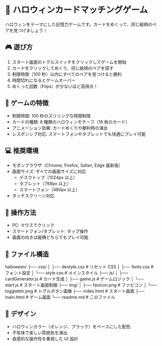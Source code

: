 # 🎃 ハロウィンカードマッチングゲーム

ハロウィンをテーマにした記憶力ゲームです。カードをめくって、同じ絵柄のペアを見つけましょう！

## 🎮 遊び方

1. スタート画面のトグルスイッチをクリックしてゲームを開始
2. カードをクリックしてめくり、同じ絵柄のペアを探す
3. 制限時間（100 秒）以内にすべてのペアを見つけると勝利
4. 時間切れになるとゲームオーバー
5. めくった回数（Flips）が少ないほど高得点！

## 🌟 ゲームの特徴

- 制限時間: 100 秒のスリリングな時間制限
- カードの種類: 8 種類のハロウィンモチーフ（16 枚のカード）
- アニメーション効果: カードめくりや勝利時の演出
- レスポンシブ対応: スマートフォンやタブレットでも快適にプレイ可能

## 💻 推奨環境

- モダンブラウザ（Chrome, Firefox, Safari, Edge 最新版）
- 画面サイズ: すべての画面サイズに対応
  - デスクトップ（1024px 以上）
  - タブレット（768px 以上）
  - スマートフォン（480px 以上）
- タッチスクリーン対応

## 🎯 操作方法

- PC: マウスでクリック
- スマートフォン/タブレット: タップ操作
- 画面の向きは縦横どちらでもプレイ可能

## 📁 ファイル構造

halloween/
├── css/
│ ├── destyle.css # リセット CSS
│ ├── fonts.css # フォント設定
│ └── style.css # メインスタイル
├── js/
│ ├── cardGenerator.js # カード生成
│ ├── game.js # ゲームロジック
│ └── start.js # スタート画面制御
├── img/
│ ├── favicon.png # ファビコン
│ └── togglebtn.png # トグルボタン画像
├── index.html # スタート画面
├── main.html # ゲーム画面
└── readme.md # このファイル

## 🎨 デザイン

- ハロウィンカラー（オレンジ、ブラック）をベースにした配色
- 不気味で楽しい雰囲気を演出
- 直感的な操作性を重視した UI 設計
